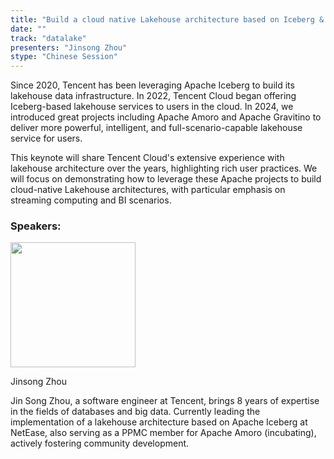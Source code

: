```yaml
---
title: "Build a cloud native Lakehouse architecture based on Iceberg & Amoro & Gravitino in Tencent Cloud"
date: ""
track: "datalake"
presenters: "Jinsong Zhou"
stype: "Chinese Session"
---
```


Since 2020, Tencent has been leveraging Apache Iceberg to build its lakehouse data infrastructure. In 2022, Tencent Cloud began offering Iceberg-based lakehouse services to users in the cloud. In 2024, we introduced great projects including Apache Amoro and Apache Gravitino to deliver more powerful, intelligent, and full-scenario-capable lakehouse service for users.

This keynote will share Tencent Cloud's extensive experience with lakehouse architecture over the years, highlighting rich user practices. We will focus on demonstrating how to leverage these Apache projects to build cloud-native Lakehouse architectures, with particular emphasis on streaming computing and BI scenarios.

### Speakers:


<img src="https://sessionize.com/image/427b-400o400o1-XCDWSeV9FXWG42HjVudX9.jpg" width="200" /><br/>

Jinsong Zhou

Jin Song Zhou, a software engineer at Tencent, brings 8 years of expertise in the fields of databases and big data. Currently leading the implementation of a lakehouse architecture based on Apache Iceberg at NetEase, also serving as a PPMC member for Apache Amoro (incubating), actively fostering community development.

